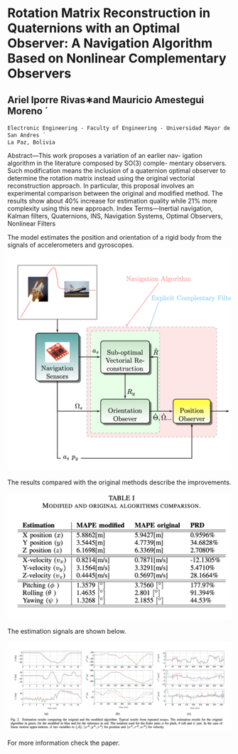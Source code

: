 # Rotation Matrix Reconstruction in Quaternions with an Optimal Observer: A Navigation Algorithm Based on Nonlinear Complementary Observers

## Ariel Iporre Rivas∗and Mauricio Amestegui Moreno ́

```
Electronic Engineering - Faculty of Engineering - Universidad Mayor de San Andres ́
La Paz, Bolivia
```
Abstract—This work proposes a variation of an earlier nav-
igation algorithm in the literature composed by SO(3) comple-
mentary observers. Such modification means the inclusion of a
quaternion optimal observer to determine the rotation matrix
instead using the original vectorial reconstruction approach. In
particular, this proposal involves an experimental comparison
between the original and modified method. The results show
about 40% increase for estimation quality while 21% more
complexity using this new approach.
Index Terms—Inertial navigation, Kalman filters, Quaternions,
INS, Navigation Systems, Optimal Observers, Nonlinear Filters

The model estimates the position and orientation of a rigid body from the signals
of accelerometers and gyroscopes.
![Fig 1. Navigation algorithm](images/algo.png)

The results compared with the original methods describe the improvements.

![](images/mape.png)

The estimation signals are shown below.

![](images/signals.png)

For more information check the paper.
